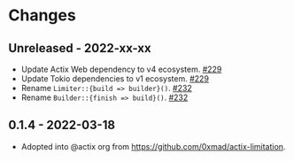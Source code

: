 # Changes

## Unreleased - 2022-xx-xx
- Update Actix Web dependency to v4 ecosystem. [#229]
- Update Tokio dependencies to v1 ecosystem. [#229]
- Rename `Limiter::{build => builder}()`. [#232]
- Rename `Builder::{finish => build}()`. [#232]

[#229]: https://github.com/actix/actix-extras/pull/229
[#232]: https://github.com/actix/actix-extras/pull/232


## 0.1.4 - 2022-03-18
- Adopted into @actix org from <https://github.com/0xmad/actix-limitation>.
